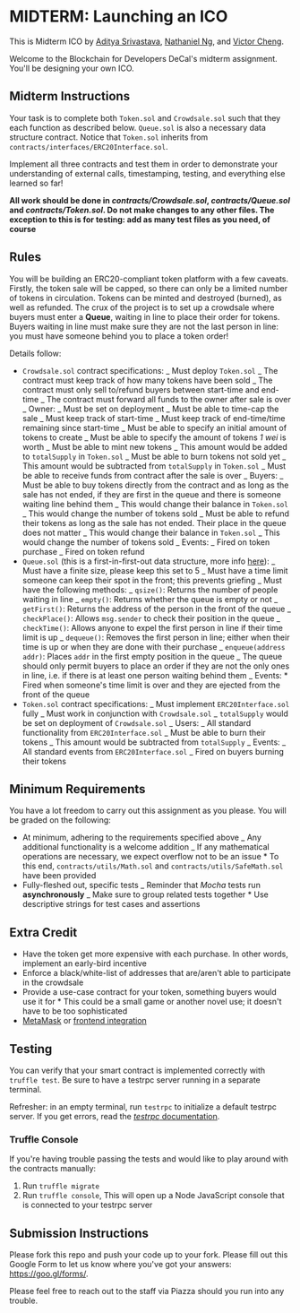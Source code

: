 # MIDTERM: Launching an ICO

This is Midterm ICO by [Aditya Srivastava](https://github.com/indianwolverine), [Nathaniel Ng](https://github.com/nathanielng2017), and [Victor Cheng](https://github.com/victorychain).

Welcome to the Blockchain for Developers DeCal's midterm assignment. You'll be designing your own ICO.

## Midterm Instructions

Your task is to complete both `Token.sol` and `Crowdsale.sol` such that they each function as described below. `Queue.sol` is also a necessary data structure contract. Notice that `Token.sol` inherits from `contracts/interfaces/ERC20Interface.sol`.

Implement all three contracts and test them in order to demonstrate your understanding of external calls, timestamping, testing, and everything else learned so far!

**All work should be done in _contracts/Crowdsale.sol_, _contracts/Queue.sol_ and _contracts/Token.sol_. Do not make changes to any other files. The exception to this is for testing: add as many test files as you need, of course**

## Rules

You will be building an ERC20-compliant token platform with a few caveats. Firstly, the token sale will be capped, so there can only be a limited number of tokens in circulation. Tokens can be minted and destroyed (burned), as well as refunded. The crux of the project is to set up a crowdsale where buyers must enter a **Queue**, waiting in line to place their order for tokens. Buyers waiting in line must make sure they are not the last person in line: you must have someone behind you to place a token order!

Details follow:

* `Crowdsale.sol` contract specifications:
  _ Must deploy `Token.sol`
  _ The contract must keep track of how many tokens have been sold
  _ The contract must only sell to/refund buyers between start-time and end-time
  _ The contract must forward all funds to the owner after sale is over
  _ Owner:
  _ Must be set on deployment
  _ Must be able to time-cap the sale
  _ Must keep track of start-time
  _ Must keep track of end-time/time remaining since start-time
  _ Must be able to specify an initial amount of tokens to create
  _ Must be able to specify the amount of tokens *1 wei* is worth
  _ Must be able to mint new tokens
  _ This amount would be added to `totalSupply` in `Token.sol`
  _ Must be able to burn tokens not sold yet
  _ This amount would be subtracted from `totalSupply` in `Token.sol`
  _ Must be able to receive funds from contract after the sale is over
  _ Buyers:
  _ Must be able to buy tokens directly from the contract and as long as the sale has not ended, if they are first in the queue and there is someone waiting line behind them
  _ This would change their balance in `Token.sol`
  _ This would change the number of tokens sold
  _ Must be able to refund their tokens as long as the sale has not ended. Their place in the queue does not matter
  _ This would change their balance in `Token.sol`
  _ This would change the number of tokens sold
  _ Events:
  _ Fired on token purchase
  _ Fired on token refund
* `Queue.sol` (this is a first-in-first-out data structure, more info [here](http://interactivepython.org/courselib/static/pythonds/BasicDS/ImplementingaQueueinPython.html)):
  _ Must have a finite size, please keep this set to 5
  _ Must have a time limit someone can keep their spot in the front; this prevents griefing
  _ Must have the following methods:
  _ `qsize()`: Returns the number of people waiting in line
  _ `empty()`: Returns whether the queue is empty or not
  _ `getFirst()`: Returns the address of the person in the front of the queue
  _ `checkPlace()`: Allows `msg.sender` to check their position in the queue
  _ `checkTime()`: Allows anyone to expel the first person in line if their time limit is up
  _ `dequeue()`: Removes the first person in line; either when their time is up or when they are done with their purchase
  _ `enqueue(address addr)`: Places `addr` in the first empty position in the queue
  _ The queue should only permit buyers to place an order if they are not the only ones in line, i.e. if there is at least one person waiting behind them
  _ Events: \* Fired when someone's time limit is over and they are ejected from the front of the queue
* `Token.sol` contract specifications:
  _ Must implement `ERC20Interface.sol` fully
  _ Must work in conjunction with `Crowdsale.sol`
  _ `totalSupply` would be set on deployment of `Crowdsale.sol`
  _ Users:
  _ All standard functionality from `ERC20Interface.sol`
  _ Must be able to burn their tokens
  _ This amount would be subtracted from `totalSupply`
  _ Events:
  _ All standard events from `ERC20Interface.sol`
  _ Fired on buyers burning their tokens

## Minimum Requirements

You have a lot freedom to carry out this assignment as you please. You will be graded on the following:

* At minimum, adhering to the requirements specified above
  _ Any additional functionality is a welcome addition
  _ If any mathematical operations are necessary, we expect overflow not to be an issue \* To this end, `contracts/utils/Math.sol` and `contracts/utils/SafeMath.sol` have been provided
* Fully-fleshed out, specific tests
  _ Reminder that *Mocha* tests run **asynchronously**
  _ Make sure to group related tests together \* Use descriptive strings for test cases and assertions

## Extra Credit

* Have the token get more expensive with each purchase. In other words, implement an early-bird incentive
* Enforce a black/white-list of addresses that are/aren't able to participate in the crowdsale
* Provide a use-case contract for your token, something buyers would use it for \* This could be a small game or another novel use; it doesn't have to be too sophisticated
* [MetaMask](https://metamask.io/) or [frontend integration](https://github.com/ethereum/web3.js/)

## Testing

You can verify that your smart contract is implemented correctly with `truffle test`. Be sure to have a testrpc server running in a separate terminal.

Refresher: in an empty terminal, run `testrpc` to initialize a default testrpc server. If you get errors, read the [_testrpc_ documentation](https://github.com/ethereumjs/testrpc).

### Truffle Console

If you're having trouble passing the tests and would like to play around with the contracts manually:

1. Run `truffle migrate`
2. Run `truffle console`, This will open up a Node JavaScript console that is connected to your testrpc server

## Submission Instructions

Please fork this repo and push your code up to your fork. Please fill out this Google Form to let us know where you've got your answers: https://goo.gl/forms/<xyz>.

Please feel free to reach out to the staff via Piazza should you run into any trouble.
